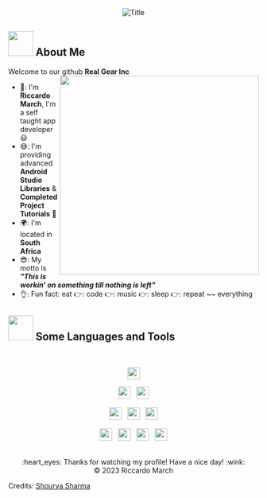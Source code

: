<div align="center">
  <img src="https://readme-typing-svg.herokuapp.com?font=Architects+Daughter&color=%2338C2FF&size=50&center=true&vCenter=true&height=60&width=600&lines=Heyyy!+Welcome+to+our+Github%3C3;Real+Gear+Inc+!!!;Please+enjoy+our+projects!" alt="Title"></img>
</div>

## <img src="https://raw.githubusercontent.com/nixin72/nixin72/master/wave.gif" width="50px" height="50px"></img> About Me

Welcome to our github **Real Gear Inc** <img src="https://i.pinimg.com/originals/df/1a/ff/df1aff8395678d11b99b575f0e3b19d5.gif" width="400" align="right"/>
- 👤: I'm **Riccardo March**, I'm a self taught app developer 😃
- 😅: I'm providing advanced **Android Studio Libraries** & **Completed Project Tutorials** 🐧
- 🌍: I'm located in **South Africa**
- 😎: My motto is **_"This is workin' on something till nothing is left"_**
- 👌: Fun fact: eat 👉: code 👉: music 👉: sleep 👉: repeat ~~ everything

## <img src="https://media2.giphy.com/media/QssGEmpkyEOhBCb7e1/giphy.gif?cid=ecf05e47a0n3gi1bfqntqmob8g9aid1oyj2wr3ds3mg700bl&rid=giphy.gif" width="50px" height="50px"> Some Languages and Tools

<br>

<p  align="center">
  <img src="https://img.shields.io/badge/Java-ED8B00?style=for-the-badge&logo=java&logoColor=white" height="25">
</p>

<p  align="center">

  <img src="https://camo.githubusercontent.com/202a58d250ff1d21ee70433e0070b55f8fed747f8883c1750742aa791b1ad871/68747470733a2f2f696d672e736869656c64732e696f2f62616467652f2d4769744875622d3035313232413f7374796c653d666c6174266c6f676f3d676974687562" height="25"/>  
    &nbsp;
  <img src="https://camo.githubusercontent.com/ec263c8eb4b0c40ad76855b9bc9d1168a715a30d72bb3e4634650c12e2688989/68747470733a2f2f696d672e736869656c64732e696f2f62616467652f2d45636c697073652d3035313232413f7374796c653d666c6174266c6f676f3d65636c697073652d696465266c6f676f436f6c6f723d324332323535" height="25"/>
</p>

<p  align="center">
  <img src="https://camo.githubusercontent.com/c8d13e1c596a6726b1da8475a9299fac133f95ef009083b48be01f975a44987e/68747470733a2f2f696d672e736869656c64732e696f2f62616467652f2d48544d4c2d3035313232413f7374796c653d666c6174266c6f676f3d48544d4c35" height="25"/>
    &nbsp;
  <img src="https://img.shields.io/badge/anaconda-42B029.svg?&style=for-the-badge&logo=anaconda&logoColor=white" height="25"/>
    &nbsp;
  <img src="https://img.shields.io/badge/Python-3776AB?style=for-the-badge&logo=python&logoColor=white" height="25">
</p>

<p align="center">
<img src="https://img.shields.io/badge/C-00599C?style=for-the-badge&logo=c&logoColor=white" height="25">
&nbsp;
  <img src="https://img.shields.io/badge/MySQL-00000F?style=for-the-badge&logo=mysql&logoColor=white" height="25">
&nbsp;
  <img src="https://img.shields.io/badge/sublime_text-%23575757.svg?&style=for-the-badge&logo=sublime-text&logoColor=important" height="25">
&nbsp;
  <img src="https://img.shields.io/badge/Visual_Studio_Code-0078D4?style=for-the-badge&logo=visual%20studio%20code&logoColor=white" height="25">
</p>
<br>

<div align="center">
  :heart_eyes: Thanks for watching my profile! Have a nice day! :wink: <br/>
  &copy; 2023 Riccardo March
</div>

Credits: [Shourya Sharma](https://github.com/Shourya742)
